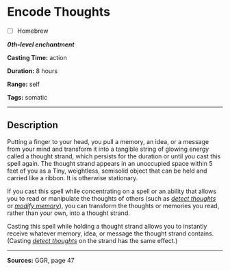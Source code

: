# Encode Thoughts

- [ ] Homebrew

***0th-level enchantment***

**Casting Time:** action

**Duration:** 8 hours

**Range:** self

**Tags:** somatic

---

## Description
Putting a finger to your head, you pull a memory, an idea, or a message from your mind and transform it into a tangible string of glowing energy called a thought strand, which persists for the duration or until you cast this spell again.
The thought strand appears in an unoccupied space within 5 feet of you as a Tiny, weightless, semisolid object that can be held and carried like a ribbon.
It is otherwise stationary.

If you cast this spell while concentrating on a spell or an ability that allows you to read or manipulate the thoughts of others (such as [*detect thoughts*](./detect-thoughts) or [*modify memory*](./modify-memory)), you can transform the thoughts or memories you read, rather than your own, into a thought strand.

Casting this spell while holding a thought strand allows you to instantly receive whatever memory, idea, or message the thought strand contains.
(Casting [*detect thoughts*](./detect-thoughts) on the strand has the same effect.)

---

**Sources:** GGR, page 47
